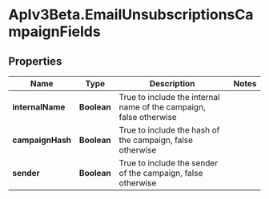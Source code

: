 # ApIv3Beta.EmailUnsubscriptionsCampaignFields

## Properties

Name | Type | Description | Notes
------------ | ------------- | ------------- | -------------
**internalName** | **Boolean** | True to include the internal name of the campaign, false otherwise | 
**campaignHash** | **Boolean** | True to include the hash of the campaign, false otherwise | 
**sender** | **Boolean** | True to include the sender of the campaign, false otherwise | 


